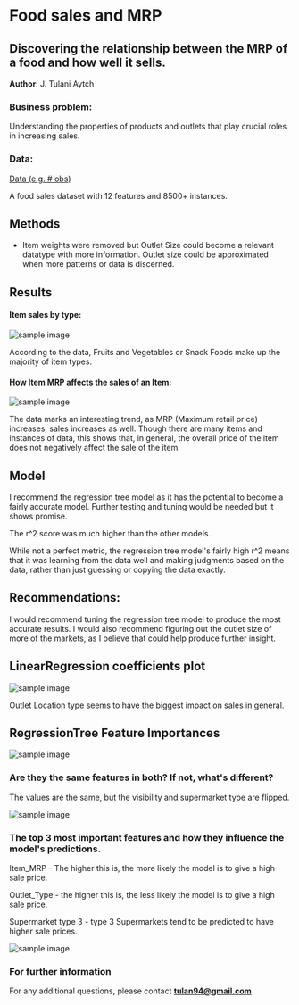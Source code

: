 # Food sales and MRP
## Discovering the relationship between the MRP of a food and how well it sells.

**Author**: J. Tulani Aytch

### Business problem:

Understanding the properties of products and outlets that play crucial roles in increasing sales.


### Data:
[Data (e.g. # obs)](https://datahack.analyticsvidhya.com/contest/practice-problem-big-mart-sales-iii/)

A food sales dataset with 12 features and 8500+ instances.


## Methods
- Item weights were removed but Outlet Size could become a relevant datatype with more information. Outlet size could be approximated when more patterns or data is discerned. 

## Results

#### Item sales by type:

![sample image](https://user-images.githubusercontent.com/112998617/199860669-bde68d87-aea4-4ef6-904a-572ffc84244f.png)

According to the data, Fruits and Vegetables or Snack Foods make up the majority of item types. 

#### How Item MRP affects the sales of an Item:

![sample image](https://user-images.githubusercontent.com/112998617/199860456-47a6bf9a-a953-459d-a56d-009ae66252cb.png)

The data marks an interesting trend, as MRP (Maximum retail price) increases, sales increases as well. Though there are many items and instances of data, this shows that, in general, the overall price of the item does not negatively affect the sale of the item. 

## Model

I recommend the regression tree model as it has the potential to become a fairly accurate model. Further testing and tuning would be needed but it shows promise. 

The r^2 score was much higher than the other models. 

While not a perfect metric, the regression tree model's fairly high r^2 means that it was learning from the data well and making judgments based on the data, rather than just guessing or copying the data exactly. 

## Recommendations:

I would recommend tuning the regression tree model to produce the most accurate results. I would also recommend figuring out the outlet size of more of the markets, as I believe that could help produce further insight. 


## LinearRegression coefficients plot

![sample image](https://raw.githubusercontent.com/JTAytch/Project-1-Revisted/main/LinReg%20Coeffs.PNG)

Outlet Location type seems to have the biggest impact on sales in general.

## RegressionTree Feature Importances

![sample image](https://github.com/JTAytch/Project-1-Revisted/blob/main/RegTree%20Importances.PNG)

### Are they the same features in both? If not, what's different?

The values are the same, but the visibility and supermarket type are flipped.

![sample image](https://raw.githubusercontent.com/JTAytch/Project-1-Revisted/main/SHAp%20summary%20plot%20bar.png)

### The top 3 most important features and how they influence the model's predictions.

Item_MRP - The higher this is, the more likely the model is to give a high sale price.

Outlet_Type - the higher this is, the less likely the model is to give a high sale price.

Supermarket type 3 - type 3 Supermarkets tend to be predicted to have higher sale prices. 

![sample image](https://raw.githubusercontent.com/JTAytch/Project-1-Revisted/main/SHAP%20summary%20plot%20dot.png)


### For further information


For any additional questions, please contact **tulan94@gmail.com**
